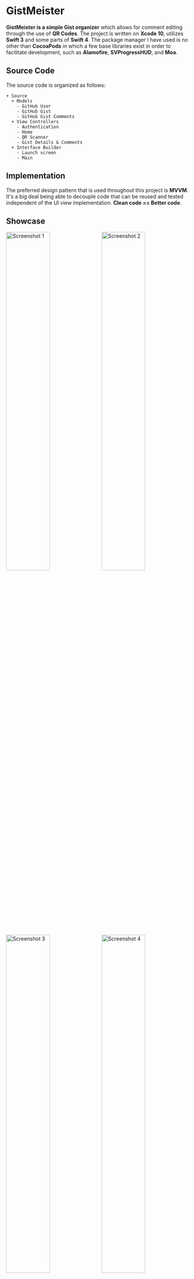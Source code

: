 <h1>GistMeister</h1>

**GistMeister is a simple Gist organizer** which allows for comment editing through the use of **QR Codes**. The project is written on **Xcode 10**, utilizes **Swift 3** and some parts of **Swift 4**. The package manager I have used is no other than **CocoaPods** in which a few base libraries exist in order to facilitate development, such as **Alamofire**, **SVProgressHUD**, and **Moa**.

<h2>Source Code</h2>

The source code is organized as follows:
```
+ Source
  + Models
    - GitHub User
    - GitHub Gist
    - GitHub Gist Comments
  + View Controllers
    - Authentication
    - Home
    - QR Scanner
    - Gist Details & Comments
  + Interface Builder
    - Launch screen
    - Main
```

<h2>Implementation</h2>

The preferred design pattern that is used throughout this project is **MVVM**. It's a big deal being able to decouple code that can be reused and tested independent of the UI view implementation. **Clean code == Better code**.

<h2>Showcase</h2>

<img alt="Screenshot 1" src="https://raw.githubusercontent.com/dkoluris/gistmeister/master/Screenshots/1.png" width="48.5%"/><img alt="Screenshot 2" src="https://raw.githubusercontent.com/dkoluris/gistmeister/master/Screenshots/2.png" width="48.5%" align="right"/>

<img alt="Screenshot 3" src="https://raw.githubusercontent.com/dkoluris/gistmeister/master/Screenshots/3.png" width="48.5%"/><img alt="Screenshot 4" src="https://raw.githubusercontent.com/dkoluris/gistmeister/master/Screenshots/4.png" width="48.5%" align="right"/>

<h2>TODO</h2>

Features that are not implemented, but nice to have:
* Add a Checkbox to remember password
* Show/hide password option
* ~~Tap on-screen to dismiss the UI keeboard~~
* Add a focus pointer on camera for the QR code
* Pull-to-refresh on Gist Comments screen
* ~~Convert server date to normal date~~

<h2>License</h2>

Open-source under [Apache 2.0 license](https://www.apache.org/licenses/LICENSE-2.0).
